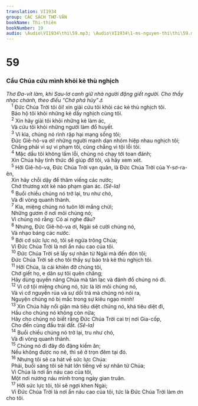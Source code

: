 ```yaml
---
translation: VI1934
group: CÁC SÁCH THƠ-VĂN
bookName: Thi-thiên 
bookNumber: 19
audio: \Audio\VI1934\thi\59.mp3; \Audio\VI1934\1-ms-nguyen-thi\thi\59.mp3
---
```


<div class="title"><h1>59</h1><h3>Cầu Chúa cứu mình khỏi kẻ thù nghịch</h3><i>Thơ Đa-vít làm, khi Sau-lơ canh giữ nhà người đặng giết người. Cho thầy nhạc chánh, theo điếu “Chớ phá hủy”<a data-toggle="tooltip" data-placement="bottom" title="1Sa 19:11">⚓</a></i></div>
<span class="verse thi_59_1"> <sup>1</sup> Đức Chúa Trời tôi ôi! xin giải cứu tôi khỏi các kẻ thù nghịch tôi. <br/> Bảo hộ tôi khỏi những kẻ dấy nghịch cùng tôi. <br/></span>
<span class="verse thi_59_2"> <sup>2</sup> Xin hãy giải tôi khỏi những kẻ làm ác, <br/> Và cứu tôi khỏi những người làm đổ huyết. <br/></span>
<span class="verse thi_59_3"> <sup>3</sup> Vì kìa, chúng nó rình rập hại mạng sống tôi; <br/> Đức Giê-hô-va ơi! những người mạnh dạn nhóm hiệp nhau nghịch tôi; <br/> Chẳng phải vì sự vi phạm tôi, cũng chẳng vì tội lỗi tôi. <br/></span>
<span class="verse thi_59_4"> <sup>4</sup> Mặc dầu tôi không lầm lỗi, chúng nó chạy tới toan đánh; <br/> Xin Chúa hãy tỉnh thức để giúp đỡ tôi, và hãy xem xét. <br/></span>
<span class="verse thi_59_5"> <sup>5</sup> Hỡi Giê-hô-va, Đức Chúa Trời vạn quân, là Đức Chúa Trời của Y-sơ-ra-ên, <br/> Xin hãy chỗi dậy để thăm viếng các nước; <br/> Chớ thương xót kẻ nào phạm gian ác. <em>(Sê-la)</em><br/></span>
<span class="verse thi_59_6"> <sup>6</sup> Buổi chiều chúng nó trở lại, tru như chó, <br/> Và đi vòng quanh thành. <br/></span>
<span class="verse thi_59_7"> <sup>7</sup> Kìa, miệng chúng nó tuôn lời mắng chửi; <br/> Những gươm ở nơi môi chúng nó; <br/> Vì chúng nó rằng: Có ai nghe đâu? <br/></span>
<span class="verse thi_59_8"> <sup>8</sup> Nhưng, Đức Giê-hô-va ơi, Ngài sẽ cười chúng nó, <br/> Và nhạo báng các nước. <br/></span>
<span class="verse thi_59_9"> <sup>9</sup> Bởi cớ sức lực nó, tôi sẽ ngửa trông Chúa; <br/> Vì Đức Chúa Trời là nơi ẩn náu cao của tôi. <br/></span>
<span class="verse thi_59_10"> <sup>10</sup> Đức Chúa Trời sẽ lấy sự nhân từ Ngài mà đến đón tôi; <br/> Đức Chúa Trời sẽ cho tôi thấy sự báo trả kẻ thù nghịch tôi. <br/></span>
<span class="verse thi_59_11"> <sup>11</sup> Hỡi Chúa, là cái khiên đỡ chúng tôi, <br/> Chớ giết họ, e dân sự tôi quên chăng; <br/> Hãy dùng quyền năng Chúa mà tản lạc và đánh đổ chúng nó đi. <br/></span>
<span class="verse thi_59_12"> <sup>12</sup> Vì cớ tội miệng chúng nó, tức là lời môi chúng nó, <br/> Và vì cớ nguyền rủa và sự dối trá mà chúng nó nói ra, <br/> Nguyện chúng nó bị mắc trong sự kiêu ngạo mình! <br/></span>
<span class="verse thi_59_13"> <sup>13</sup> Xin Chúa hãy nổi giận mà tiêu diệt chúng nó, khá tiêu diệt đi, <br/> Hầu cho chúng nó không còn nữa; <br/> Hãy cho chúng nó biết rằng Đức Chúa Trời cai trị nơi Gia-cốp, <br/> Cho đến cùng đầu trái đất. <em>(Sê-la)</em><br/></span>
<span class="verse thi_59_14"> <sup>14</sup> Buổi chiều chúng nó trở lại, tru như chó, <br/> Và đi vòng quanh thành. <br/></span>
<span class="verse thi_59_15"> <sup>15</sup> Chúng nó đi đây đó đặng kiếm ăn; <br/> Nếu không được no nê, thì sẽ ở trọn đêm tại đó. <br/></span>
<span class="verse thi_59_16"> <sup>16</sup> Nhưng tôi sẽ ca hát về sức lực Chúa: <br/> Phải, buổi sáng tôi sẽ hát lớn tiếng về sự nhân từ Chúa; <br/> Vì Chúa là nơi ẩn náu cao của tôi, <br/> Một nơi nương náu mình trong ngày gian truân. <br/></span>
<span class="verse thi_59_17"> <sup>17</sup> Hỡi sức lực tôi, tôi sẽ ngợi khen Ngài; <br/> Vì Đức Chúa Trời là nơi ẩn náu cao của tôi, tức là Đức Chúa Trời làm ơn cho tôi. <br/></span>
